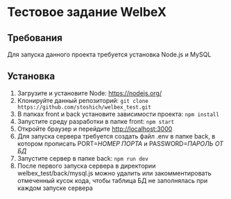 # Тестовое задание WelbeX

## Требования

Для запуска данного проекта требуется установка Node.js и MySQL

## Установка

1. Загрузите и установите Node: https://nodejs.org/
2. Клонируйте данный репозиторий: `git clone https://github.com/stoshich/welbex_test.git`
3. В папках front и back установите зависимости проекта: `npm install`
4. Запустите среду разработки в папке front: `npm start`
5. Откройте браузер и перейдите <http://localhost:3000>
6. Для запуска сервера требуется создать файл .env в папке back, в котором прописать PORT=*НОМЕР ПОРТА* и PASSWORD=*ПАРОЛЬ ОТ БД*
7. Запустите сервер в папке back: `npm run dev`
8. После первого запуска сервера в директории welbex_test/back/mysql.js можно удалить или закомментировать отмеченный кусок кода, чтобы таблица БД не заполнялась при каждом запуске сервера
